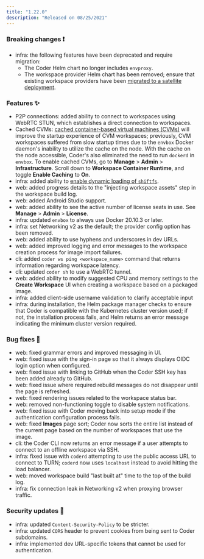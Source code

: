 ```yaml
---
title: "1.22.0"
description: "Released on 08/25/2021"
---
```


### Breaking changes ❗

- infra: the following features have been deprecated and require migration:
  - The Coder Helm chart no longer includes `envproxy`.
  - The workspace provider Helm chart has been removed; ensure that existing
    workspace providers have been
    [migrated to a satellite deployment](../admin/satellites/migration.md).

### Features ✨

- P2P connections: added ability to connect to workspaces using WebRTC STUN,
  which establishes a direct connection to workspaces.
- Cached CVMs:
  [cached container-based virtual machines (CVMs)](../admin/workspace-management/cvms.md#enabling-cached-cvms)
  will improve the startup experience of CVM workspaces; previously, CVM
  workspaces suffered from slow startup times due to the `envbox` Docker
  daemon's inability to utilize the cache on the node. With the cache on the
  node accessible, Coder's also eliminated the need to run `dockerd` in
  `envbox`. To enable cached CVMs, go to **Manage** > **Admin** >
  **Infrastructure**. Scroll down to **Workspace Container Runtime**, and toggle
  **Enable Caching** to **On**.
- infra: added ability to
  [enable dynamic loading of `shiftfs`](../admin/workspace-management/cvms.md#enabling-cached-cvms).
- web: added progress details to the "injecting workspace assets" step in the
  workspace build log.
- web: added Android Studio support.
- web: added ability to see the active number of license seats in use. See
  **Manage** > **Admin** > **License**.
- infra: updated `envbox` to always use Docker 20.10.3 or later.
- infra: set Networking v2 as the default; the provider config option has been
  removed.
- web: added ability to use hyphens and underscores in dev URLs.
- web: added improved logging and error messages to the workspace creation
  process for image import failures.
- cli: added `coder ws ping <workspace_name>` command that returns information
  regarding workspace latency.
- cli: updated `coder sh` to use a WebRTC tunnel.
- web: added ability to modify suggested CPU and memory settings to the **Create
  Workspace** UI when creating a workspace based on a packaged image.
- infra: added client-side username validation to clarify acceptable input
- infra: during installation, the Helm package manager checks to ensure that
  Coder is compatible with the Kubernetes cluster version used; if not, the
  installation process fails, and Helm returns an error message indicating the
  minimum cluster version required.

### Bug fixes 🐛

- web: fixed grammar errors and improved messaging in UI.
- web: fixed issue with the sign-in page so that it always displays OIDC login
  option when configured.
- web: fixed issue with linking to GitHub when the Coder SSH key has been added
  already to GitHub.
- web: fixed issue where required rebuild messages do not disappear until the
  page is refreshed.
- web: fixed rendering issues related to the workspace status bar.
- web: removed non-functioning toggle to disable system notifications.
- web: fixed issue with Coder moving back into setup mode if the authentication
  configuration process fails.
- web: fixed **Images** page sort; Coder now sorts the entire list instead of
  the current page based on the number of workspaces that use the image.
- cli: the Coder CLI now returns an error message if a user attempts to connect
  to an offline workspace via SSH.
- infra: fixed issue with `coderd` attempting to use the public access URL to
  connect to TURN; `coderd` now uses `localhost` instead to avoid hitting the
  load balancer.
- web: moved workspace build "last built at" time to the top of the build log.
- infra: fix connection leak in Networking v2 when proxying browser traffic.

### Security updates 🔐

- infra: updated `Content-Security-Policy` to be stricter.
- infra: updated `CORS` header to prevent cookies from being sent to Coder
  subdomains.
- infra: implemented dev URL-specific tokens that cannot be used for
  authentication.

